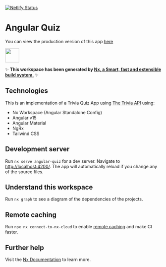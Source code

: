 [![Netlify Status](https://api.netlify.com/api/v1/badges/5540e81a-58ab-437b-a306-f94f9243b69e/deploy-status)](https://app.netlify.com/sites/faizan-ng-quiz/deploys)

# Angular Quiz

You can view the production version of this app [here](https://faizan-ng-quiz.netlify.app/)

<a alt="Nx logo" href="https://nx.dev" target="_blank" rel="noreferrer"><img src="https://raw.githubusercontent.com/nrwl/nx/master/images/nx-logo.png" width="45"></a>

✨ **This workspace has been generated by [Nx, a Smart, fast and extensible build system.](https://nx.dev)** ✨

## Technologies

This is an implementation of a Trivia Quiz App using [The Trivia API](https://the-trivia-api.com/) using:

- Nx Workspace (Angular Standalone Config)
- Angular v15
- Angular Material
- NgRx
- Tailwind CSS

## Development server

Run `nx serve angular-quiz` for a dev server. Navigate to <http://localhost:4200/>. The app will automatically reload if you change any of the source files.

## Understand this workspace

Run `nx graph` to see a diagram of the dependencies of the projects.

## Remote caching

Run `npx nx connect-to-nx-cloud` to enable [remote caching](https://nx.app) and make CI faster.

## Further help

Visit the [Nx Documentation](https://nx.dev) to learn more.
